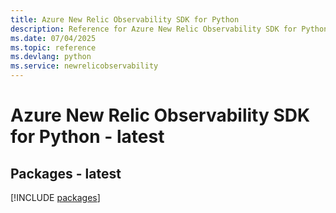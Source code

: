 ```yaml
---
title: Azure New Relic Observability SDK for Python
description: Reference for Azure New Relic Observability SDK for Python
ms.date: 07/04/2025
ms.topic: reference
ms.devlang: python
ms.service: newrelicobservability
---
```

# Azure New Relic Observability SDK for Python - latest
## Packages - latest
[!INCLUDE [packages](new-relic-observability-index.md)]